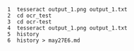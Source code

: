     1  tesseract output_1.png output_1.txt
    2  cd ocr_test
    3  cd ocr-test
    4  tesseract output_1.png output_1.txt
    5  history
    6  history > may27E6.md

